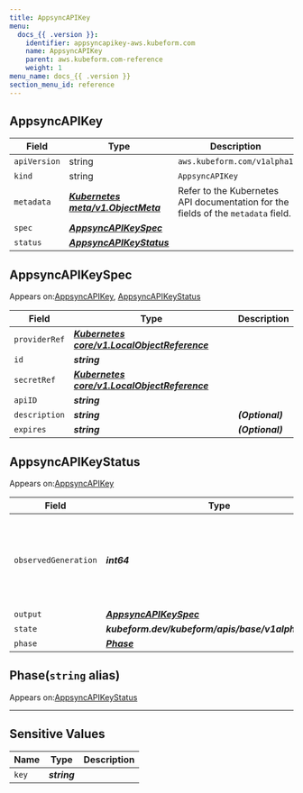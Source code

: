 ```yaml
---
title: AppsyncAPIKey
menu:
  docs_{{ .version }}:
    identifier: appsyncapikey-aws.kubeform.com
    name: AppsyncAPIKey
    parent: aws.kubeform.com-reference
    weight: 1
menu_name: docs_{{ .version }}
section_menu_id: reference
---
```


## AppsyncAPIKey
| Field | Type | Description |
| ------ | ----- | ----------- |
| `apiVersion` | string | `aws.kubeform.com/v1alpha1` |
|    `kind` | string | `AppsyncAPIKey` |
| `metadata` | ***[Kubernetes meta/v1.ObjectMeta](https://kubernetes.io/docs/reference/generated/kubernetes-api/v1.13/#objectmeta-v1-meta)***|Refer to the Kubernetes API documentation for the fields of the `metadata` field.|
| `spec` | ***[AppsyncAPIKeySpec](#appsyncapikeyspec)***||
| `status` | ***[AppsyncAPIKeyStatus](#appsyncapikeystatus)***||
## AppsyncAPIKeySpec

Appears on:[AppsyncAPIKey](#appsyncapikey), [AppsyncAPIKeyStatus](#appsyncapikeystatus)

| Field | Type | Description |
| ------ | ----- | ----------- |
| `providerRef` | ***[Kubernetes core/v1.LocalObjectReference](https://kubernetes.io/docs/reference/generated/kubernetes-api/v1.13/#localobjectreference-v1-core)***||
| `id` | ***string***||
| `secretRef` | ***[Kubernetes core/v1.LocalObjectReference](https://kubernetes.io/docs/reference/generated/kubernetes-api/v1.13/#localobjectreference-v1-core)***||
| `apiID` | ***string***||
| `description` | ***string***| ***(Optional)*** |
| `expires` | ***string***| ***(Optional)*** |
## AppsyncAPIKeyStatus

Appears on:[AppsyncAPIKey](#appsyncapikey)

| Field | Type | Description |
| ------ | ----- | ----------- |
| `observedGeneration` | ***int64***| ***(Optional)*** Resource generation, which is updated on mutation by the API Server.|
| `output` | ***[AppsyncAPIKeySpec](#appsyncapikeyspec)***| ***(Optional)*** |
| `state` | ***kubeform.dev/kubeform/apis/base/v1alpha1.State***| ***(Optional)*** |
| `phase` | ***[Phase](#phase)***| ***(Optional)*** |
## Phase(`string` alias)

Appears on:[AppsyncAPIKeyStatus](#appsyncapikeystatus)

---
## Sensitive Values
| Name | Type | Description |
|------|------|-------------|
| `key` | ***string*** ||
